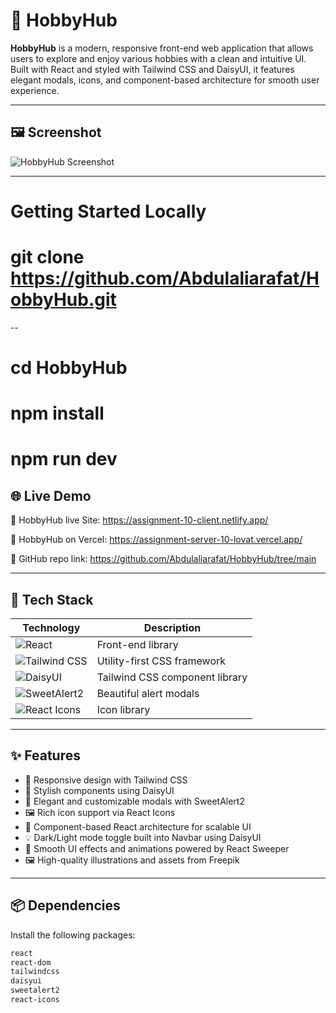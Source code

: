 # 🎨 HobbyHub

**HobbyHub** is a modern, responsive front-end web application that allows users to explore and enjoy various hobbies with a clean and intuitive UI. Built with React and styled with Tailwind CSS and DaisyUI, it features elegant modals, icons, and component-based architecture for smooth user experience.

---

## 🖼️ Screenshot

![HobbyHub Screenshot](https://i.ibb.co/Nd0RsnQM/Whats-App-Image-2025-06-25-at-15-28-22-e9638cdc.jpg) <!-- Replace with actual image URL -->

---
# Getting Started Locally

# git clone https://github.com/Abdulaliarafat/HobbyHub.git
 
 --
# cd HobbyHub
# npm install
# npm run dev

## 🌐 Live Demo

🔴 HobbyHub  live Site: https://assignment-10-client.netlify.app/

🔴 HobbyHub on Vercel: https://assignment-server-10-lovat.vercel.app/

🔴 GitHub repo link: https://github.com/Abdulaliarafat/HobbyHub/tree/main

---

## 🚀 Tech Stack

| Technology         | Description                            |
|--------------------|----------------------------------------|
| ![React](https://img.shields.io/badge/React-20232A?style=for-the-badge&logo=react&logoColor=61DAFB) | Front-end library |
| ![Tailwind CSS](https://img.shields.io/badge/Tailwind_CSS-0EA5E9?style=for-the-badge&logo=tailwind-css&logoColor=white) | Utility-first CSS framework |
| ![DaisyUI](https://img.shields.io/badge/DaisyUI-%23F4D03F?style=for-the-badge&logo=tailwind-css&logoColor=white) | Tailwind CSS component library |
| ![SweetAlert2](https://img.shields.io/badge/SweetAlert2-3085d6?style=for-the-badge&logo=sweetalert&logoColor=white) | Beautiful alert modals |
| ![React Icons](https://img.shields.io/badge/React_Icons-61DAFB?style=for-the-badge&logo=react&logoColor=white) | Icon library |

---

## ✨ Features

- 🎨 Responsive design with Tailwind CSS  
- 🌼 Stylish components using DaisyUI  
- 🔔 Elegant and customizable modals with SweetAlert2  
- 🖼️ Rich icon support via React Icons  
- 🧱 Component-based React architecture for scalable UI  
- 💡 Dark/Light mode toggle built into Navbar using DaisyUI  
- 🧹 Smooth UI effects and animations powered by React Sweeper  
- 🖼️ High-quality illustrations and assets from Freepik  


---

## 📦 Dependencies

Install the following packages:

```bash
react
react-dom
tailwindcss
daisyui
sweetalert2
react-icons
